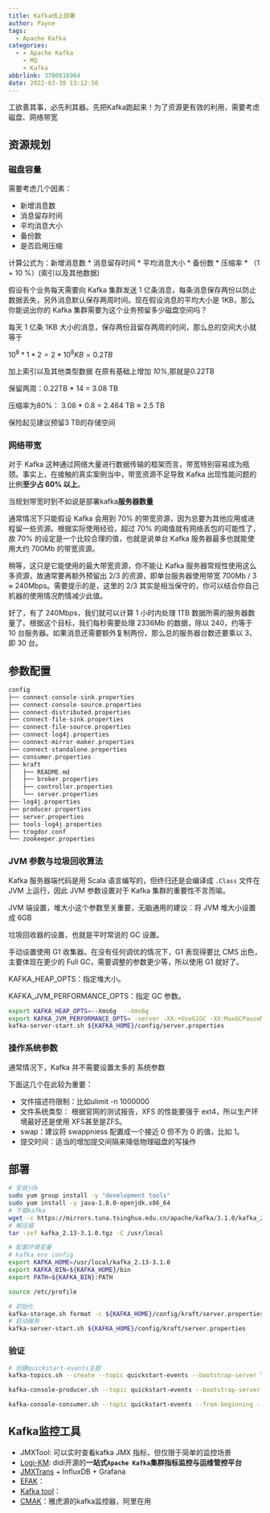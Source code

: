 ```yaml
---
title: Kafka线上部署
author: Payne
tags:
  - Apache Kafka
categories:
  - - Apache Kafka
    - MQ
    - Kafka
abbrlink: 3780016964
date: 2022-03-30 13:12:50
---
```


工欲善其事，必先利其器。先把Kafka跑起来！为了资源更有效的利用，需要考虑磁盘、网络带宽

## 资源规划

### 磁盘容量

需要考虑几个因素：

- 新增消息数
- 消息留存时间
- 平均消息大小
- 备份数
- 是否启用压缩

计算公式为：新增消息数 * 消息留存时间 * 平均消息大小 * 备份数 * 压缩率 * （1 + 10 %）(索引以及其他数据)

假设有个业务每天需要向 Kafka 集群发送 1 亿条消息，每条消息保存两份以防止数据丢失，另外消息默认保存两周时间。现在假设消息的平均大小是 1KB，那么你能说出你的 Kafka 集群需要为这个业务预留多少磁盘空间吗？

每天 1 亿条 1KB 大小的消息，保存两份且留存两周的时间，那么总的空间大小就等于

$10 ^ 8 * 1 * 2 = 2 * 10^8 KB = 0.2 TB$

加上索引以及其他类型数据 在原有基础上增加 *10%*,那就是0.22TB

保留两周：0.22TB * 14 = 3.08 TB

压缩率为80%： 3.08 * 0.8 = 2.464 TB ≈ 2.5 TB

保险起见建议预留3 TB的存储空间

### 网络带宽

对于 Kafka 这种通过网络大量进行数据传输的框架而言，带宽特别容易成为瓶颈。事实上，在接触的真实案例当中，带宽资源不足导致 Kafka 出现性能问题的比例**至少占 60% 以上**。

当规划带宽时到不如说是部署kafka**服务器数量**

通常情况下只能假设 Kafka 会用到 70% 的带宽资源，因为总要为其他应用或进程留一些资源。根据实际使用经验，超过 70% 的阈值就有网络丢包的可能性了，故 70% 的设定是一个比较合理的值，也就是说单台 Kafka
服务器最多也就能使用大约 700Mb 的带宽资源。

稍等，这只是它能使用的最大带宽资源，你不能让 Kafka 服务器常规性使用这么多资源，故通常要再额外预留出 2/3 的资源，即单台服务器使用带宽 700Mb / 3 ≈ 240Mbps。需要提示的是，这里的 2/3
其实是相当保守的，你可以结合你自己机器的使用情况酌情减少此值。

好了，有了 240Mbps，我们就可以计算 1 小时内处理 1TB 数据所需的服务器数量了。根据这个目标，我们每秒需要处理 2336Mb 的数据，除以 240，约等于 10 台服务器。如果消息还需要额外复制两份，那么总的服务器台数还要乘以
3，即 30 台。

## 参数配置

```dart
config
├── connect-console-sink.properties 
├── connect-console-source.properties
├── connect-distributed.properties
├── connect-file-sink.properties
├── connect-file-source.properties
├── connect-log4j.properties
├── connect-mirror-maker.properties
├── connect-standalone.properties
├── consumer.properties
├── kraft
│   ├── README.md
│   ├── broker.properties
│   ├── controller.properties
│   └── server.properties
├── log4j.properties 
├── producer.properties
├── server.properties 
├── tools-log4j.properties
├── trogdor.conf
└── zookeeper.properties
```

### JVM 参数与垃圾回收算法

Kafka 服务器端代码是用 Scala 语言编写的，但终归还是会编译成 `.Class`  文件在 JVM 上运行，因此 JVM 参数设置对于 Kafka 集群的重要性不言而喻。

JVM 端设置，堆大小这个参数至关重要，无脑通用的建议：将 JVM 堆大小设置成 6GB

垃圾回收器的设置，也就是平时常说的 GC 设置。

手动设置使用 G1 收集器。在没有任何调优的情况下，G1 表现得要比 CMS 出色，主要体现在更少的 Full GC，需要调整的参数更少等，所以使用 G1 就好了。

KAFKA_HEAP_OPTS：指定堆大小。

KAFKA_JVM_PERFORMANCE_OPTS：指定 GC 参数。

```bash
export KAFKA_HEAP_OPTS=--Xms6g  --Xmx6g
export KAFKA_JVM_PERFORMANCE_OPTS= -server -XX:+UseG1GC -XX:MaxGCPauseMillis=20 -XX:InitiatingHeapOccupancyPercent=35 -XX:+ExplicitGCInvokesConcurrent -Djava.awt.headless=true
kafka-server-start.sh ${KAFKA_HOME}/config/server.properties
```

### 操作系统参数

通常情况下，Kafka 并不需要设置太多的 系统参数

下面这几个在此较为重要：

- 文件描述符限制：比如ulimit -n 1000000
- 文件系统类型： 根据官网的测试报告，XFS 的性能要强于 ext4，所以生产环境最好还是使用 XFS甚至是ZFS。
- swap：建议将 swappniess 配置成一个接近 0 但不为 0 的值，比如 1。
- 提交时间：适当的增加提交间隔来降低物理磁盘的写操作

## 部署

```bash
# 安装jdk
sudo yum group install -y "development tools"
sudo yum install -y java-1.8.0-openjdk.x86_64
# 下载kafka
wget -c https://mirrors.tuna.tsinghua.edu.cn/apache/kafka/3.1.0/kafka_2.13-3.1.0.tgz
# 解压缩
tar -zxf kafka_2.13-3.1.0.tgz -C /usr/local

# 配置环境变量
# kafka env config 
export KAFKA_HOME=/usr/local/kafka_2.13-3.1.0
export KAFKA_BIN=${KAFKA_HOME}/bin
export PATH=${KAFKA_BIN}:PATH

source /etc/profile

# 初始化
kafka-storage.sh format -c ${KAFKA_HOME}/config/kraft/server.properties -t `kafka-storage.sh random-uuid`
# 启动服务
kafka-server-start.sh ${KAFKA_HOME}/config/kraft/server.properties
```

### 验证

```bash
# 创建quickstart-events主题
kafka-topics.sh --create --topic quickstart-events --bootstrap-server localhost:9092

kafka-console-producer.sh --topic quickstart-events --bootstrap-server localhost:9092

kafka-console-consumer.sh --topic quickstart-events --from-beginning --bootstrap-server localhost:9092
```

## Kafka监控工具

- JMXTool: 可以实时查看kafka JMX 指标，但仅限于简单的监控场景
- [Logi-KM](https://github.com/didi/LogiKM): didi开源的**一站式`Apache Kafka`集群指标监控与运维管控平台**
- [JMXTrans](https://github.com/jmxtrans/jmxtrans) + InfluxDB + Grafana
- [EFAK](https://github.com/smartloli/EFAK)：
- [Kafka tool](https://www.kafkatool.com/)：
- [CMAK](https://github.com/yahoo/CMAK)：雅虎源的kafka监控器，阿里在用



